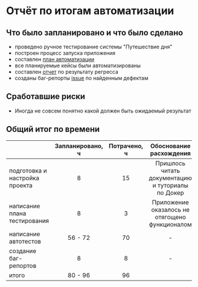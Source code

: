 # Отчёт по итогам автоматизации

## Что было запланировано и что было сделано

- проведено ручное тестирование системы "Путешествие дня"
- построен процесс запуска приложения
- составлен [план автоматизации](https://github.com/Nikita4786/Diplom_2/blob/main/Documents/Plan.md)
- все планируемые кейсы были автоматизированы
- составлен [отчет](https://github.com/Nikita4786/Diplom_2/blob/main/Documents/Report.md) по результату регресса
- созданы баг-репорты [issue](https://github.com/Nikita4786/Diplom_2/issues) по найденным дефектам

## Сработавшие риски

- Иногда не совсем понятно какой должен быть ожидаемый результат

## Общий итог по времени

|                                | Запланировано, ч | Потрачено, ч |              Обоснование расхождения              |
|:-------------------------------|:----------------:|:------------:|:-------------------------------------------------:|
| подготовка и настройка проекта |        8         |      15      | Пришлось читать документацию и туториалы по Докер |
| написание плана тестирования   |        8         |      3       |  Приложение оказалось не отягощено функционалом   |
| написание автотестов           |     56 - 72      |      70      |                         -                         |  
| создание баг-репортов          |        8         |      8       |                         -                         |  
| итого                          |     80 - 96      |      96      |                                                   |
